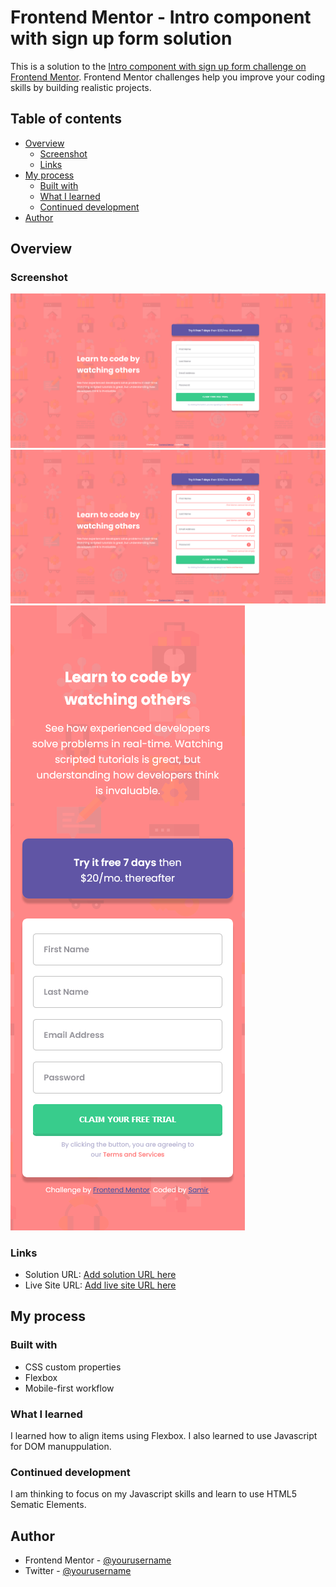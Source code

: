 # Frontend Mentor - Intro component with sign up form solution

This is a solution to the [Intro component with sign up form challenge on Frontend Mentor](https://www.frontendmentor.io/challenges/intro-component-with-signup-form-5cf91bd49edda32581d28fd1). Frontend Mentor challenges help you improve your coding skills by building realistic projects. 

## Table of contents

- [Overview](#overview)
  - [Screenshot](#screenshot)
  - [Links](#links)
- [My process](#my-process)
  - [Built with](#built-with)
  - [What I learned](#what-i-learned)
  - [Continued development](#continued-development)
- [Author](#author)



## Overview

### Screenshot

![](./images/Screenshot_1.png)
![](./images/Screenshot_2.png)
![](./images/Screenshot_3.png)


### Links

- Solution URL: [Add solution URL here](https://your-solution-url.com)
- Live Site URL: [Add live site URL here](https://your-live-site-url.com)

## My process

### Built with

- CSS custom properties
- Flexbox
- Mobile-first workflow


### What I learned

I learned how to align items using Flexbox. I also learned to use Javascript for DOM manuppulation. 


### Continued development

I am thinking to focus on my Javascript skills and learn to use HTML5 Sematic Elements.


## Author

- Frontend Mentor - [@yourusername](https://www.frontendmentor.io/profile/samirhembrom007)
- Twitter - [@yourusername](https://twitter.com/SamirHembrom11)





